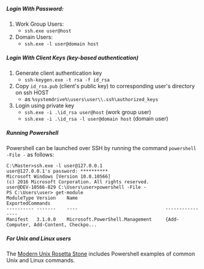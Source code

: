 
##### Login With Password:
1. Work Group Users:
     * `ssh.exe user@host`
2. Domain Users:
     * `ssh.exe -l user@domain host`

##### Login With Client Keys (key-based authentication)
1. Generate client authentication key
     * `ssh-keygen.exe -t rsa -f id_rsa`
2. Copy `id_rsa.pub` (client's public key) to corresponding user's directory on ssh HOST
     * as `%systemdrive%\users\user\\.ssh\authorized_keys`
3. Login using private key
     * `ssh.exe -i .\id_rsa user@host` (work group user)
     * `ssh.exe -i .\id_rsa -l user@domain host` (domain user)

##### Running Powershell

Powershell can be launched over SSH by running the command `powershell -File -` as follows:

    C:\Master>ssh.exe -l user@127.0.0.1
    user@127.0.0.1's password: **********
    Microsoft Windows [Version 10.0.10566]
    (c) 2016 Microsoft Corporation. All rights reserved.
    user@DEV-10566-829 C:\Users\user>powershell -File -
    PS C:\Users\user> get-module
    ModuleType Version    Name                                ExportedCommands
    ---------- -------    ----                                ----------------
    Manifest   3.1.0.0    Microsoft.PowerShell.Management     {Add-Computer, Add-Content, Checkpo...

##### For Unix and Linux users

The [Modern Unix Rosetta Stone](https://certsimple.com/rosetta-stone) includes Powershell examples of common Unix and Linux commands. 